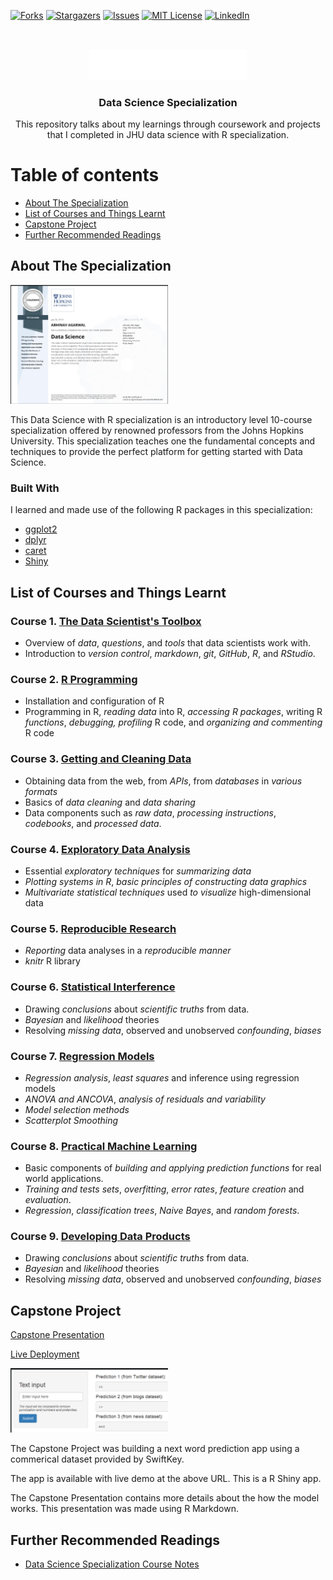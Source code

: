 <!--
*** Thanks for checking out the Best-README-Template. If you have a suggestion
*** that would make this better, please fork the repo and create a pull request
*** or simply open an issue with the tag "enhancement".
*** Thanks again! Now go create something AMAZING! :D
-->



<!-- PROJECT SHIELDS -->
<!--
*** I'm using markdown "reference style" links for readability.
*** Reference links are enclosed in brackets [ ] instead of parentheses ( ).
*** See the bottom of this document for the declaration of the reference variables
*** for contributors-url, forks-url, etc. This is an optional, concise syntax you may use.
*** https://www.markdownguide.org/basic-syntax/#reference-style-links
-->

[![Forks][forks-shield]][forks-url]
[![Stargazers][stars-shield]][stars-url]
[![Issues][issues-shield]][issues-url]
[![MIT License][license-shield]][license-url]
[![LinkedIn][linkedin-shield]][linkedin-url]



<!-- PROJECT LOGO -->
<br />
<p align="center">
  <a href="https://www.coursera.org/specializations/jhu-data-science">
    <img src="images/logo.png" alt="Logo" width="50%" height="50%">
  </a>

  <h3 align="center">Data Science Specialization</h3>

  <p align="center">
This repository talks about my learnings through coursework and projects that I completed in JHU data science with R specialization.    
  </p>
</p>



# Table of contents

- [About The Specialization](#about-the-specialization)
- [List of Courses and Things Learnt](#list-of-courses-and-things-learnt)
- [Capstone Project](#capstone-project)
- [Further Recommended Readings](#further-recommended-readings)



<!-- ABOUT THE PROJECT -->
## About The Specialization

<p align="left">
  <a href="https://www.coursera.org/account/accomplishments/specialization/certificate/N9LP8N6XL4R2">
    <img style = "display:inline" src="images/certificate.PNG" alt="Certificate" width="50%" height="50%">
  </a>

This Data Science with R specialization is an introductory level 10-course specialization offered by renowned professors from the Johns Hopkins University. This specialization teaches one the fundamental concepts and techniques to provide the perfect platform for getting started with Data Science.

### Built With

I learned and made use of the following R packages in this specialization:

* [ggplot2](https://ggplot2.tidyverse.org/)
* [dplyr](https://cran.r-project.org/web/packages/dplyr/vignettes/dplyr.html)
* [caret](https://topepo.github.io/caret/)
* [Shiny](https://shiny.rstudio.com/)


<!-- GETTING STARTED -->
## List of Courses and Things Learnt

### Course 1. [The Data Scientist's Toolbox](https://www.coursera.org/account/accomplishments/certificate/RV35RHYC6F92)
 
* Overview of  *data*, *questions*, and *tools* that data scientists work with.
* Introduction to *version control*, *markdown*, *git*, *GitHub*, *R*, and *RStudio*.

### Course 2. [R Programming](https://www.coursera.org/account/accomplishments/certificate/84W9RR75JJTS)

* Installation and configuration of R
* Programming in R, *reading data* into R, *accessing R packages*, writing R *functions*, *debugging, profiling* R code, and *organizing and commenting* R code

### Course 3. [Getting and Cleaning Data](https://www.coursera.org/account/accomplishments/certificate/K3GSD9VTA7PW)

* Obtaining data from the web, from *APIs*, from *databases* in *various formats*
* Basics of *data cleaning* and *data sharing* 
* Data components such as *raw data*, *processing instructions*, *codebooks*, and *processed data*. 

 ### Course 4. [Exploratory Data Analysis](https://www.coursera.org/account/accomplishments/certificate/9SDW2XLE6VBV)
 
 * Essential *exploratory techniques* for *summarizing data*
 * *Plotting systems in R*, *basic principles of constructing data graphics*
 * *Multivariate statistical techniques* used *to visualize* high-dimensional data     

 ### Course 5. [Reproducible Research](https://www.coursera.org/account/accomplishments/certificate/4TDY4NLQM8DZ)
 
 *  *Reporting* data analyses in a *reproducible manner*
 *  *knitr* R library

### Course 6. [Statistical Interference](https://www.coursera.org/account/accomplishments/certificate/Z8JL3YMTETU5)
 
 *  Drawing *conclusions* about *scientific truths* from data.
 *  *Bayesian* and *likelihood* theories
 * Resolving *missing data*, observed and unobserved *confounding*, *biases*

### Course 7. [Regression Models](https://www.coursera.org/account/accomplishments/certificate/93XNKX9KHYNN)
 
 * *Regression analysis*, *least squares* and inference using regression models
 * *ANOVA and ANCOVA*, *analysis of residuals and variability* 
 * *Model selection methods*
 * *Scatterplot Smoothing*

### Course 8. [Practical Machine Learning](https://www.coursera.org/account/accomplishments/certificate/D3FSLLQYZ6LW)
 
 * Basic components of *building and applying prediction functions* for real world applications.
 * *Training and tests sets*, *overfitting*, *error rates*, *feature creation* and *evaluation*.
 * *Regression*, *classification trees*, *Naive Bayes*, and *random forests*.

### Course 9. [Developing Data Products](https://www.coursera.org/account/accomplishments/certificate/NME7BCC6NVNL)
 
 *  Drawing *conclusions* about *scientific truths* from data.
 *  *Bayesian* and *likelihood* theories
 * Resolving *missing data*, observed and unobserved *confounding*, *biases*


<!-- USAGE EXAMPLES -->

## Capstone Project

[Capstone Presentation](http://rpubs.com/anshabhi/capstone)

[Live Deployment](https://anshabhi.shinyapps.io/Shiny/)

<p align="left">
  <a href="https://anshabhi.shinyapps.io/Shiny/">
    <img style = "display:inline" src="images/capstone.PNG" alt="Certificate" width="50%" height="50%">
  </a>

The Capstone Project was building a next word prediction app using a commerical dataset provided by SwiftKey. 

The app is available with live demo at the above URL. This is a R Shiny app.

The Capstone Presentation contains more details about the how the model works. This presentation was made using R Markdown.

## Further Recommended Readings
* [Data Science Specialization Course Notes](https://sux13.github.io/DataScienceSpCourseNotes/)






<!-- MARKDOWN LINKS & IMAGES -->
<!-- https://www.markdownguide.org/basic-syntax/#reference-style-links -->
[forks-shield]: https://img.shields.io/github/forks/anshabhi/JHU-R-Data-Science.svg?style=for-the-badge
[forks-url]: https://github.com/anshabhi/JHU-R-Data-Science/network/members
[stars-shield]: https://img.shields.io/github/stars/anshabhi/JHU-R-Data-Science.svg?style=for-the-badge
[stars-url]: https://github.com/anshabhi/JHU-R-Data-Science/stargazers
[issues-shield]: https://img.shields.io/github/issues/anshabhi/JHU-R-Data-Science.svg?style=for-the-badge
[issues-url]: https://github.com/anshabhi/JHU-R-Data-Science/issues
[license-shield]: https://img.shields.io/github/license/anshabhi/JHU-R-Data-Science.svg?style=for-the-badge
[license-url]: https://github.com/anshabhi/JHU-R-Data-Science/blob/master/LICENSE
[linkedin-shield]: https://img.shields.io/badge/-LinkedIn-black.svg?style=for-the-badge&logo=linkedin&colorB=555
[linkedin-url]: https://linkedin.com/in/mrabhinavagarwal

